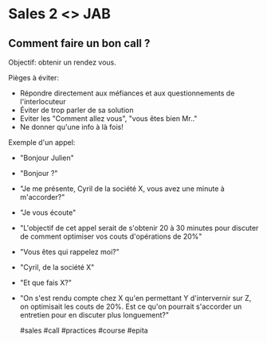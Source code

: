 # Sales 2 <> JAB 

## Comment faire un bon call ?

Objectif: obtenir un rendez vous.

Pièges à éviter:

* Répondre directement aux méfiances et aux questionnements de l'interlocuteur
* Éviter de trop parler de sa solution 
* Eviter les "Comment allez vous", "vous êtes bien Mr.."
* Ne donner qu'une info à là fois!

Exemple d'un appel:

- "Bonjour Julien"
- "Bonjour ?"
- "Je me présente, Cyril de la société X, vous avez une minute à m'accorder?"
- "Je vous écoute"
- "L'objectif de cet appel serait de s'obtenir 20 à 30 minutes pour discuter de
  comment optimiser vos couts d'opérations de 20%"
- "Vous êtes qui rappelez moi?"
- "Cyril, de la société X"
- "Et que fais X?"
- "On s'est rendu compte chez X qu'en permettant Y d'intervernir sur Z, on
  optimisait les couts de 20%. Est ce qu'on pourrait s'accorder un entretien
  pour en discuter plus longuement?"

  #sales #call #practices #course #epita
